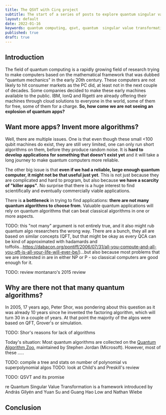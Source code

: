 ```yaml
---
title: The QSVT with Cirq project
subtitle: The start of a series of posts to explore quantum singular value transformation with Code new avenue to discover quantum algorithms
layout: default
date: 2022-01-16
keywords: quantum computing, qsvt, quantum  singular value transformation, cirq
published: true
draft: true
---
```


## Introduction 

The field of quantum computing is a rapidly growing field of research trying to make computers based on the mathematical framework that was dubbed "quantum mechanics" in the early 20th century. These computers are not likely to hit consumer markets as the PC did, at least not in the next couple of decades. Some companies decided to make these early machines available to the public. IBM, IonQ and Rigetti are already offering their machines through cloud solutions to everyone in the world, some of them for free, some of them for a charge. **So, how come we are not seeing an explosion of quantum apps?** 

## Want more apps? Invent more algorithms?

Well, there are multiple issues. One is that even though these small <100 qubit machines do exist, they are still very limited, one can only run short algorithms on them, before they produce random noise. It is **hard to develop applications for something that doesn't exist yet** and it will take a long journey to make quantum computers more reliable.

The other big issue is that **even if we had a reliable, large enough quantum computer, it might not be that useful just yet**. This is not just because they are complicated and hard to program, but also because **we have a scarcity of "killer apps"**. No surprise that there is a huge interest to find scientifically and eventually commercially viable applications. 

There is **a bottleneck** in trying to find applications: **there are not many quantum algorithms to choose from**. Valuable quantum applications will rely on quantum algorithms that can beat classical algorithms in one or more aspects. 

TODO: this "not many" argument is not entirely true, and it also might rub quantum algo researchers the wrong way. There are a bunch, they all are based on similar concepts (QFT, but that might be okay as every QCA can be kind of approximated with hadamards and toffolis...https://dabacon.org/pontiff/2006/07/31/all-you-compute-and-all-you-qft-is-all-your-life-will-ever-be/)...but also because most problems that we are interested in are in either NP or P - so classical computers are good enough for it. 

TODO: review montanaro's 2015 review

## Why are there not that many quantum algorithms? 

In 2005, 17 years ago, Peter Shor, was pondering about this question as it was already 10 years since he invented the factoring algorithm, which will turn 30 in a couple of years. At that point the majority of the algos were based on QFT, Grover's or simulation. 

TODO: Shor's reasons for lack of algorithms 

Today's situation:   Most quantum algorithms are collected on the [Quantum Algorithm Zoo](https://quantumalgorithmzoo.org/), maintained by Stephen Jordan (Microsoft).  However, most of these ..... 

TODO: compile a tree and stats on number of polynomial vs superpolynomial algos 
TODO: look at Child's and Preskill's review

TODO: QSVT and its promise

re Quantum Singular Value Transformation is a framework introduced by András Gilyén and Yuan Su and Guang Hao Low and  Nathan Wiebe



## Conclusion

